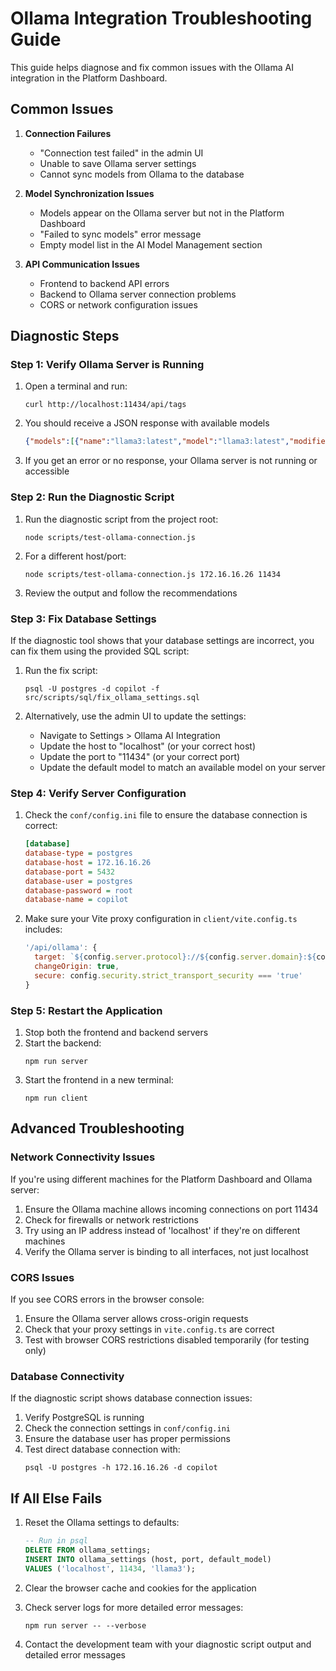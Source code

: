 # Ollama Integration Troubleshooting Guide

This guide helps diagnose and fix common issues with the Ollama AI integration in the Platform Dashboard.

## Common Issues

1. **Connection Failures**
   - "Connection test failed" in the admin UI
   - Unable to save Ollama server settings
   - Cannot sync models from Ollama to the database

2. **Model Synchronization Issues**
   - Models appear on the Ollama server but not in the Platform Dashboard
   - "Failed to sync models" error message
   - Empty model list in the AI Model Management section

3. **API Communication Issues**
   - Frontend to backend API errors
   - Backend to Ollama server connection problems
   - CORS or network configuration issues

## Diagnostic Steps

### Step 1: Verify Ollama Server is Running

1. Open a terminal and run:
   ```
   curl http://localhost:11434/api/tags
   ```

2. You should receive a JSON response with available models
   ```json
   {"models":[{"name":"llama3:latest","model":"llama3:latest","modified_at":"2025-04-16T15:56:21.6797515+05:30","size":4661224676,"digest":"365c0bd3c000a25d28ddbf732fe1c6add414de7275464c4e4d1c3b5fcb5d8ad...","details":{"parent_model":"","format":"gguf","family":"llama","families":["llama"],"parameter_size":"8B","quantization_level":"Q5_K_M"}}]}
   ```

3. If you get an error or no response, your Ollama server is not running or accessible

### Step 2: Run the Diagnostic Script

1. Run the diagnostic script from the project root:
   ```
   node scripts/test-ollama-connection.js
   ```

2. For a different host/port:
   ```
   node scripts/test-ollama-connection.js 172.16.16.26 11434
   ```

3. Review the output and follow the recommendations

### Step 3: Fix Database Settings

If the diagnostic tool shows that your database settings are incorrect, you can fix them using the provided SQL script:

1. Run the fix script:
   ```
   psql -U postgres -d copilot -f src/scripts/sql/fix_ollama_settings.sql
   ```

2. Alternatively, use the admin UI to update the settings:
   - Navigate to Settings > Ollama AI Integration
   - Update the host to "localhost" (or your correct host)
   - Update the port to "11434" (or your correct port)
   - Update the default model to match an available model on your server

### Step 4: Verify Server Configuration

1. Check the `conf/config.ini` file to ensure the database connection is correct:
   ```ini
   [database]
   database-type = postgres
   database-host = 172.16.16.26
   database-port = 5432
   database-user = postgres
   database-password = root
   database-name = copilot
   ```

2. Make sure your Vite proxy configuration in `client/vite.config.ts` includes:
   ```js
   '/api/ollama': {
     target: `${config.server.protocol}://${config.server.domain}:${config.server.port}`,
     changeOrigin: true,
     secure: config.security.strict_transport_security === 'true'
   }
   ```

### Step 5: Restart the Application

1. Stop both the frontend and backend servers
2. Start the backend:
   ```
   npm run server
   ```
3. Start the frontend in a new terminal:
   ```
   npm run client
   ```

## Advanced Troubleshooting

### Network Connectivity Issues

If you're using different machines for the Platform Dashboard and Ollama server:

1. Ensure the Ollama machine allows incoming connections on port 11434
2. Check for firewalls or network restrictions
3. Try using an IP address instead of 'localhost' if they're on different machines
4. Verify the Ollama server is binding to all interfaces, not just localhost

### CORS Issues

If you see CORS errors in the browser console:

1. Ensure the Ollama server allows cross-origin requests
2. Check that your proxy settings in `vite.config.ts` are correct
3. Test with browser CORS restrictions disabled temporarily (for testing only)

### Database Connectivity

If the diagnostic script shows database connection issues:

1. Verify PostgreSQL is running
2. Check the connection settings in `conf/config.ini`
3. Ensure the database user has proper permissions
4. Test direct database connection with:
   ```
   psql -U postgres -h 172.16.16.26 -d copilot
   ```

## If All Else Fails

1. Reset the Ollama settings to defaults:
   ```sql
   -- Run in psql
   DELETE FROM ollama_settings;
   INSERT INTO ollama_settings (host, port, default_model) 
   VALUES ('localhost', 11434, 'llama3');
   ```

2. Clear the browser cache and cookies for the application

3. Check server logs for more detailed error messages:
   ```
   npm run server -- --verbose
   ```

4. Contact the development team with your diagnostic script output and detailed error messages 